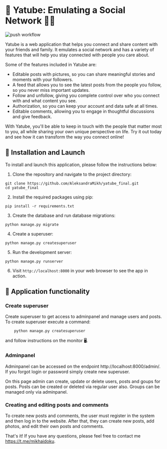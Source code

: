 # 🐍 Yatube: Emulating a Social Network 📱🌐

![push workflow](https://github.com/AleksandraMikh/yatube_final/actions/workflows/python-app.yml/badge.svg)

Yatube is a web application that helps you connect and share content with your friends and family. It emulates a social network and has a variety of features that will help you stay connected with people you care about.

Some of the features included in Yatube are:

- Editable posts with pictures, so you can share meaningful stories and moments with your followers.
- A feed that allows you to see the latest posts from the people you follow, so you never miss important updates.
- Follow and unfollow, giving you complete control over who you connect with and what content you see.
- Authorization, so you can keep your account and data safe at all times.
- Editable comments, allowing you to engage in thoughtful discussions and give feedback.

With Yatube, you'll be able to keep in touch with the people that matter most to you, all while sharing your own unique perspective on life. Try it out today and see how it can transform the way you connect online!

## 🚀 Installation and Launch

To install and launch this application, please follow the instructions below:

1. Clone the repository and navigate to the project directory:

```
git clone https://github.com/AleksandraMikh/yatube_final.git
cd yatube_final
```

2. Install the required packages using pip:

```
pip install -r requirements.txt
```

3. Create the database and run database migrations:

```
python manage.py migrate
```

4. Create a superuser:

```
python manage.py createsuperuser
```

5. Run the development server:

```
python manage.py runserver
```

6. Visit `http://localhost:8000` in your web browser to see the app in action.

## 🌟 Application functionality

### Create superuser

Create superuser to get access to adminpanel and manage users and posts. To create superuser execute a command:

        python manage.py createsuperuser

and follow instructions on the monitor 🖥.

### Adminpanel

Adminpanel can be accessed on the endpoint http://localhost:8000/admin/. 
If you forgot login or password simply create new superuser.

On this page admin can create, update or delete users, posts and goups for posts. Posts can be created or deleted via regular user also. Groups can be managed only via adminpanel.

### Creating and editing posts and comments

To create new posts and comments, the user must register in the system and then log in to the website. After that, they can create new posts, add photos, and edit their own posts and comments.

That's it! If you have any questions, please feel free to contact me https://t.me/mikhaidoku.
